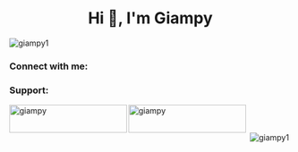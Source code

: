 <h1 align="center">Hi 👋, I'm Giampy</h1>

<p align="left"> <img src="https://komarev.com/ghpvc/?username=giampy1&label=Profile%20views&color=0e75b6&style=flat" alt="giampy1" /> </p>

<h3 align="left">Connect with me:</h3>

<p align="left">

</p>

<h3 align="left">Support:</h3>

<p><a href="https://www.buymeacoffee.com/giampy"> <img align="left" src="https://cdn.buymeacoffee.com/buttons/v2/default-yellow.png" height="50" width="210" alt="giampy" /></a><a href="https://ko-fi.com/giampy"> <img align="left" src="https://cdn.ko-fi.com/cdn/kofi3.png?v=3" height="50" width="210" alt="giampy" /></a></p><br><br>

<p>&nbsp;<img align="center" src="https://github-readme-stats.vercel.app/api?username=giampy1&show_icons=true&locale=en" alt="giampy1" /></p>






